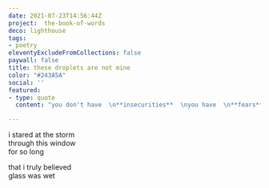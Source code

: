 ```yaml
---
date: 2021-07-23T14:56:44Z
project:  the-book-of-words
deco: lighthouse
tags:
- poetry
eleventyExcludeFromCollections: false
paywall: false
title: these droplets are not mine
color: "#243A5A"
social: ''
featured:
- type: quote
  content: "you don't have  \n**insecurities**  \nyou have  \n**fears**"

---
```

i stared at the storm  
through this window  
for so long

that i truly believed  
glass was wet